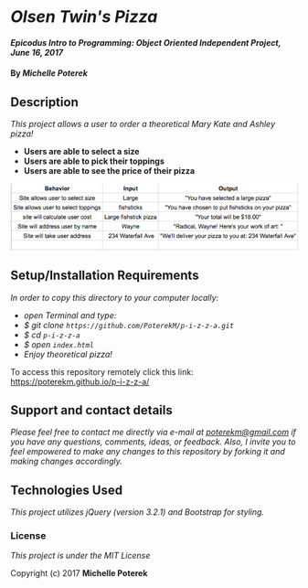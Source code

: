 # _Olsen Twin's Pizza_

#### _Epicodus Intro to Programming: Object Oriented Independent Project, June 16, 2017_

#### By _**Michelle Poterek**_

## Description

_This project allows a user to order a theoretical Mary Kate and Ashley pizza!_
* **Users are able to select a size**
* **Users are able to pick their toppings**
* **Users are able to see the price of their pizza**




![Chart of Behaviors for program to run without bugs](img/BDD.png)

## Setup/Installation Requirements

_In order to copy this directory to your computer locally:_
* _open Terminal and type:_
* _$ git clone `https://github.com/PoterekM/p-i-z-z-a.git`_
* _$ cd `p-i-z-z-a`_
* _$ open `index.html`_
* _Enjoy theoretical pizza!_

To access this repository remotely click this link: <br>
https://poterekm.github.io/p-i-z-z-a/



## Support and contact details

_Please feel free to contact me directly via e-mail at poterekm@gmail.com if you have any questions, comments, ideas, or feedback. Also, I invite you to feel empowered to make any changes to this repository by forking it and making changes accordingly._

## Technologies Used

_This project utilizes jQuery (version 3.2.1) and Bootstrap for styling._

### License

*This project is under the MIT License*

Copyright (c) 2017 **Michelle Poterek**
